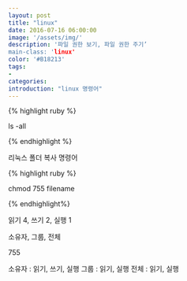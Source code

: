 ```yaml
---
layout: post
title: "linux"
date: 2016-07-16 06:00:00
image: '/assets/img/'
description: '파일 권한 보기, 파일 권한 주기’
main-class: 'linux'
color: '#B18213'
tags:
- 
categories:
introduction: "linux 명령어"
---
```



{% highlight ruby %}

ls -all

{% endhighlight %}


 리눅스 폴더 복사 명령어

{% highlight ruby %}

chmod 755 filename

{% endhighlight%}

읽기 4, 쓰기 2, 실행 1

소유자, 그룹, 전체

755

소유자 : 읽기, 쓰기, 실행
그룹 : 읽기, 실행
전체 : 읽기, 실행




